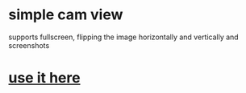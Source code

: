 # simple cam view

supports fullscreen, flipping the image horizontally and vertically and screenshots

# [use it here](https://mtillmann.github.io/felix-solder-cam-view/)